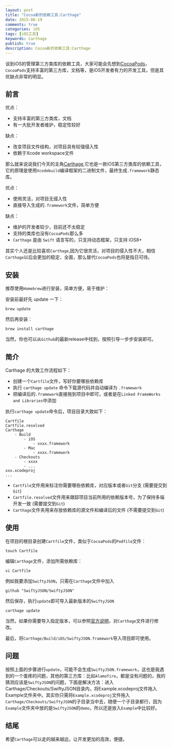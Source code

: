 ```yaml
---
layout: post
title: "Cocoa新的依赖工具:Carthage"
date: 2015-06-19
comments: true
categories: iOS
tags: [iOS工具]
keywords: Carthage
publish: true
description: Cocoa新的依赖工具:Carthage
---
```

谈到iOS的管理第三方类库的依赖工具，大家可能会先想到[CocoaPods](https://github.com/cocoapods/cocoapods)，`CocoaPods`支持丰富的第三方库，文档等，是iOS开发者有力的开发工具，但是其优缺点非常的明显。
<!-- more -->
## 前言
优点：

* 支持丰富的第三方类库，文档
* 有一大批开发者维护，稳定性较好

缺点：

* 改变项目文件结构，对项目具有较强侵入性
* 依赖于Xcode workspace文件

那么就来说说我们今天的主角[Carthage](https://github.com/Carthage/Carthage),它也是一款iOS第三方类库的依赖工具，它的原理是使用`Xcodebuild`编译框架的二进制文件，最终生成`.framework`静态库。

优点：

*  使用灵活，对项目无侵入性
*  直接导入生成的`.framework`文件，简单方便

缺点：

* 维护的开发者较少，目前还不太稳定
* 支持的类库也没有`CocoaPods`那么多
* `Carthage` 是由 `Swift` 语言写的，只支持动态框架，只支持 iOS8+

其实个人还是比较喜欢`Carthage`,因为它很灵活，对项目的侵入性不大，相信`Carthage`以后会更加的稳定、全面，那么替代`CocoaPods`也将是指日可待。

## 安装

推荐使用`Homebrew`进行安装，简单方便，易于维护：

安装前最好先 update 一下：
	
	brew update
	
然后再安装：

	brew install carthage
	
当然，你也可以从`Github`的最新release中找到，按照引导一步步安装即可。
## 简介
Carthage 的大致工作流程如下：

* 创建一个`Cartfile`文件，写好你要哪些依赖库
* 执行 `carthage update` 命令下载源代码并自动编译为 `.framework`
* 把编译后的`.framework`直接拖到项目中即可，或者是在`Linked FrameWorks and Libraries`中添加

执行`carthage update`命令后，项目目录大致如下：

	Cartfile
	Cartfile.resolved
	Carthage
   		- Build
    		- iOS
      			- xxxx.framework
        	- Mac
            	- xxxx.framework
    	- Checkouts
        	- xxxx
        	- ...
	xxx.xcodeproj
	...

* `Cartfile`文件用来标注你需要哪些依赖库，对应版本或者`Git`分支 (需要提交到`Git`)
* `Cartfile.resolved`文件用来跟踪项目当前所用的依赖版本号，为了保持多端开发一致 (需要提交到`Git`)
* `Carthage`文件夹用来存放依赖库的源文件和编译后的文件 (不需要提交到`Git`)

## 使用
在项目的根目录创建`Cartfile`文件，类似于`CocoaPods`的`Podfile`文件：

	touch Cartfile
编辑`Carthage`文件，添加所需依赖库：
	
	vi Cartfile
例如我要添加`SwiftyJSON`，只需在`Carthage`文件中加入
	
	github "SwiftyJSON/SwiftyJSON" 

然后保存，执行`update`即可导入最新版本的`SwiftyJSON`
	
	carthage update
当然，如果你需要导入指定版本，可以参照[官方说明](https://github.com/Carthage/Carthage/blob/master/Documentation/Artifacts.md#cartfile)，对`Carthage`文件进行修改。

最后，将`Carthage/Build/iOS/SwiftyJSON.framework`导入项目即可使用。

## 问题
按照上面的步骤进行`update`，可能不会生成`SwiftyJSON.framework`，这也是我遇到的一个蛋疼的问题，其他的第三方库：比如`Alamofire`，都是没有问题的，我的猜测应该是`SwiftyJSON`的问题，下面是解决方法：进入Carthage/Checkouts/SwiftyJSON目录内，将Example.xcodeproj文件拖入Example文件夹中。其实你只需将`Example.xcodeproj`文件拖入`Carthage/Checkouts/SwiftyJSON`的子目录当中去，随便一个子目录都行，因为`Example`文件夹中放的是`SwiftyJSON`的`demo`，所以还是放入`Example`中比较好。

## 结尾

希望`Carthage`可以走的越来越远，让开发更加的高效，便捷。

